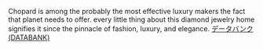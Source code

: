 Chopard is among the probably the most effective luxury makers the fact that planet needs to offer. every little thing about this diamond jewelry home signifies it since the pinnacle of fashion, luxury, and elegance.
 <a href="http://www.eltratec.com/japanonline.asp?cheap=products-c241.html" title="データバンク(DATABANK)">データバンク(DATABANK)</a>